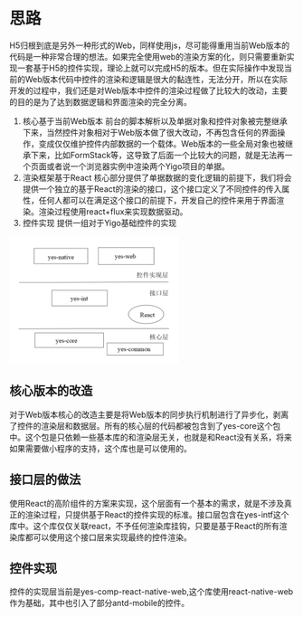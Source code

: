 # 思路
  H5归根到底是另外一种形式的Web，同样使用js，尽可能得重用当前Web版本的代码是一种非常合理的想法。如果完全使用web的渲染方案的化，则只需要重新实现一套基于H5的控件实现，理论上就可以完成H5的版本。但在实际操作中发现当前的Web版本代码中控件的渲染和逻辑是很大的黏连性，无法分开，所以在实际开发的过程中，我们还是对Web版本中控件的渲染过程做了比较大的改动，主要的目的是为了达到数据逻辑和界面渲染的完全分离。
1. 核心基于当前Web版本
   前台的脚本解析以及单据对象和控件对象被完整继承下来，当然控件对象相对于Web版本做了很大改动，不再包含任何的界面操作，变成仅仅维护控件内部数据的一个载体。Web版本的一些全局对象也被继承下来，比如FormStack等，这导致了后面一个比较大的问题，就是无法再一个页面或者说一个浏览器实例中渲染两个Yigo项目的单据。
2. 渲染框架基于React
   核心部分提供了单据数据的变化逻辑的前提下，我们将会提供一个独立的基于React的渲染的接口，这个接口定义了不同控件的传入属性，任何人都可以在满足这个接口的前提下，开发自己的控件来用于界面渲染。渲染过程使用react+flux来实现数据驱动。
3. 控件实现
   提供一组对于Yigo基础控件的实现

  <img src="./res/framework.png" width="300">

## 核心版本的改造
   对于Web版本核心的改造主要是将Web版本的同步执行机制进行了异步化，剥离了控件的渲染层和数据层。所有的核心层的代码都被包含到了yes-core这个包中。这个包是只依赖一些基本库的和渲染层无关，也就是和React没有关系，将来如果需要做小程序的支持，这个库也是可以使用的。

## 接口层的做法
   使用React的高阶组件的方案来实现，这个层面有一个基本的需求，就是不涉及真正的渲染过程，只提供基于React的控件实现的标准。接口层包含在yes-intf这个库中。这个库仅仅关联react，不予任何渲染库挂钩，只要是基于React的所有渲染库都可以使用这个接口层来实现最终的控件渲染。

## 控件实现
   控件的实现层当前是yes-comp-react-native-web,这个库使用react-native-web作为基础，其中也引入了部分antd-mobile的控件。